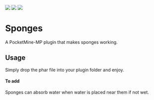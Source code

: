 [![](https://poggit.pmmp.io/shield.state/Sponges)](https://poggit.pmmp.io/p/Sponges)
[![](https://poggit.pmmp.io/shield.api/Sponges)](https://poggit.pmmp.io/p/Sponges)
[![](https://poggit.pmmp.io/shield.dl.total/Sponges)](https://poggit.pmmp.io/p/Sponges)

# Sponges
A PocketMine-MP plugin that makes sponges working.

## Usage
Simply drop the phar file into your plugin folder and enjoy.

#### To add
Sponges can absorb water when water is placed near them if not wet.
